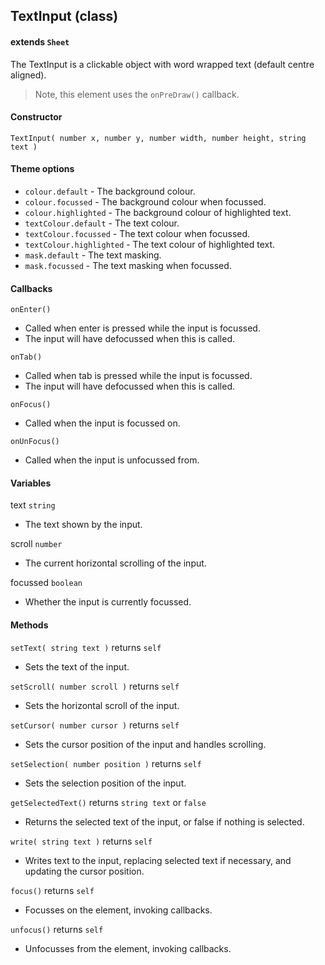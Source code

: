 
## TextInput (class)

#### extends `Sheet`

The TextInput is a clickable object with word wrapped text (default centre aligned).

> Note, this element uses the `onPreDraw()` callback.

#### Constructor

`TextInput( number x, number y, number width, number height, string text )`

#### Theme options

- `colour.default` - The background colour.
- `colour.focussed` - The background colour when focussed.
- `colour.highlighted` - The background colour of highlighted text.
- `textColour.default` - The text colour.
- `textColour.focussed` - The text colour when focussed.
- `textColour.highlighted` - The text colour of highlighted text.
- `mask.default` - The text masking.
- `mask.focussed` - The text masking when focussed.

#### Callbacks

`onEnter()`

- Called when enter is pressed while the input is focussed.
- The input will have defocussed when this is called.

`onTab()`

- Called when tab is pressed while the input is focussed.
- The input will have defocussed when this is called.

`onFocus()`

- Called when the input is focussed on.

`onUnFocus()`

- Called when the input is unfocussed from.

#### Variables

text `string`

- The text shown by the input.

scroll `number`

- The current horizontal scrolling of the input.

focussed `boolean`

- Whether the input is currently focussed.

#### Methods

`setText( string text )` returns `self`

- Sets the text of the input.

`setScroll( number scroll )` returns `self`

- Sets the horizontal scroll of the input.

`setCursor( number cursor )` returns `self`

- Sets the cursor position of the input and handles scrolling.

`setSelection( number position )` returns `self`

- Sets the selection position of the input.

`getSelectedText()` returns `string text` or `false`

- Returns the selected text of the input, or false if nothing is selected.

`write( string text )` returns `self`

- Writes text to the input, replacing selected text if necessary, and updating the cursor position.

`focus()` returns `self`

- Focusses on the element, invoking callbacks.

`unfocus()` returns `self`

- Unfocusses from the element, invoking callbacks.
